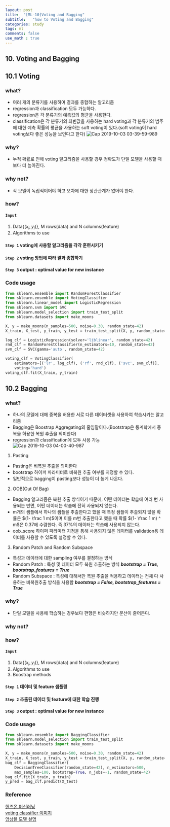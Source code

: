 ```yaml
---
layout: post
title:  "[ML-10]Voting and Bagging"
subtitle:   "how to Voting and Bagging"
categories: study
tags: ml
comments: false
use_math : true
---
```


## 10. Voting and Bagging
## 10.1 Voting

### what?
- 여러 개의 분류기를 사용하여 결과를 종합하는 알고리즘
- regression과 classification 모두 가능하다. 
- regression은 각 분류기의 예측값의 평균을 사용한다.
- classification은 각 분류기의 최빈값을 사용하는 hard voting과 각 분류기의 범주에 대한 예측 확률의 평균을 사용하는 soft voting이 있다.(soft voting이 hard voting보다 좋은 성능을 보인다고 한다)
![Cap 2019-10-03 03-39-59-989](https://user-images.githubusercontent.com/35513025/66072158-7f47b280-e58f-11e9-814b-4edbae3a5602.jpg)

### why?
- 누적 확률로 인해 voting 알고리즘을 사용할 경우 정확도가 단일 모델을 사용할 때보다 더 높아진다. 

### why not?
- 각 모델이 독립적이어야 하고 오차에 대한 상관관계가 없어야 한다. 

### how?
#### ```Input```
1) Data{($x_i, y_i$)}, M rows(data) and N columns(feature)  
2) Algorithms to use
#### ```Step 1``` voting에 사용할 알고리즘을 각각 훈련시키기
#### ```Step 2``` voting 방법에 따라 결과 종합하기
#### ```Step 3``` output : optimal value for new instance

### Code usage
```python
from sklearn.ensemble import RandomForestClassifier
from sklearn.ensemble import VotingClassifier
from sklearn.linear_model import LogisticRegression
from sklearn.svm import SVC
from sklearn.model_selection import train_test_split
from sklearn.datasets import make_moons

X, y = make_moons(n_samples=500, noise=0.30, random_state=42)
X_train, X_test, y_train, y_test = train_test_split(X, y, random_state=42)

log_clf = LogisticRegression(solver='liblinear', random_state=42)
rnd_clf = RandomForestClassifier(n_estimators=10, random_state=42)
svm_clf = SVC(gamma='auto', random_state=42)

voting_clf = VotingClassifier(
    estimators=[('lr', log_clf), ('rf', rnd_clf), ('svc', svm_clf)],
    voting='hard')
voting_clf.fit(X_train, y_train)
```


## 10.2 Bagging

### what?
- 하나의 모델에 대해 중복을 허용한 서로 다른 데이터셋을 사용하여 학습시키는 알고리즘
- Bagging은 Boostrap Aggregating의 줄임말이다.(Bootstrap은 통계학에서 중복을 허용한 복원 추출을 의미한다)
- regression과 classification에 모두 사용 가능
![Cap 2019-10-03 04-00-40-987](https://user-images.githubusercontent.com/35513025/66073619-6391db80-e592-11e9-8d9b-ce29597e0451.jpg)

1) Pasting 
- Pasting은 비복원 추출을 의미한다
- bootstrap 하이퍼 파라미터로 비복원 추출 여부를 지정할 수 있다. 
- 일반적으로 bagging이 pasting보다 성능이 더 높게 나온다.

2) OOB(Out Of Bag)
- Bagging 알고리즘은 복원 추출 방식이기 때문에, 어떤 데이터는 학습에 여러 번 사용되는 반면, 어떤 데이터는 학습에 전혀 사용되지 않는다.
- m개의 샘플에서 하나의 샘플을 추출한다고 했을 때 특정 샘플이 추출되지 않을 확률은
$(1- \frac 1 m)$이며 이를 m번 추출한다고 했을 때 확률 $(1- \frac 1 m) ^ m$은 0.37에 수렴한다. 즉 37%의 데이터는 학습에 사용되지 않는다.
- oob_score 하이퍼 파라미터 지정을 통해 사용되지 않은 데이터를 validation용 데이터를 사용할 수 있도록 설정할 수 있다. 

3) Random Patch and Random Subspace
- 특성과 데이터에 대한 sampling 여부를 결정하는 방식
- Random Patch : 특성 및 데이터 모두 복원 추출하는 방식
***bootstrap = True, bootstrap_features = True***
- Random Subspace : 특성에 대해서만 복원 추출을 적용하고 데이터는 전체 다 사용하는 비복원추출 방식을 사용함
***bootstrap = False, bootstrap_features = True*** 

### why?
- 단일 모델을 사용해 학습하는 경우보다 편향은 비슷하지만 분산이 줄어든다. 

### why not?


### how?
#### ```Input```
1) Data{($x_i, y_i$)}, M rows(data) and N columns(feature)  
2) Algorithms to use
3) Boostrap methods 
#### ```Step 1``` 데이터 및 feature 샘플링
#### ```Step 2``` 추출된 데이터 및 feature에 대한 학습 진행
#### ```Step 3``` output : optimal value for new instance

### Code usage
```python
from sklearn.ensemble import BaggingClassifier
from sklearn.model_selection import train_test_split
from sklearn.datasets import make_moons

X, y = make_moons(n_samples=500, noise=0.30, random_state=42)
X_train, X_test, y_train, y_test = train_test_split(X, y, random_state=42)
bag_clf = BaggingClassifier(
    DecisionTreeClassifier(random_state=42), n_estimators=500,
    max_samples=100, bootstrap=True, n_jobs=-1, random_state=42)
bag_clf.fit(X_train, y_train)
y_pred = bag_clf.predict(X_test)
```
### Reference 
[핸즈온 머신러닝](https://github.com/rickiepark/handson-ml)      	
[voting classifier 이미지](http://coursepress.lnu.se/kurs/applied-machine-learning/files/2018/09/8.Ensemble-Learning1.pdf)  
[앙상블 모델 설명](https://excelsior-cjh.tistory.com/166)



